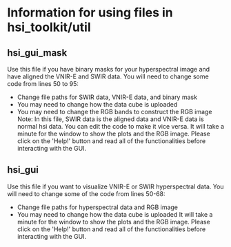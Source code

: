 # Information for using files in hsi_toolkit/util
## hsi_gui_mask
Use this file if you have binary masks for your hyperspectral image and have aligned the VNIR-E and SWIR data.
You will need to change some code from lines 50 to 95:
* Change file paths for SWIR data, VNIR-E data, and binary mask
* You may need to change how the data cube is uploaded
* You may need to change the RGB bands to construct the RGB image
Note: In this file, SWIR data is the aligned data and VNIR-E data is normal hsi data. You can edit the code to make it vice versa. 
It will take a minute for the window to show the plots and the RGB image. Please click on the 'Help!' button and read all of the functionalities before interacting with the GUI. 

## hsi_gui
Use this file if you want to visualize VNIR-E or SWIR hyperspectral data. 
You will need to change some of the code from lines 50-68:
* Change file paths for hyperspectral data and RGB image
* You may need to change how the data cube is uploaded
It will take a minute for the window to show the plots and the RGB image. Please click on the 'Help!' button and read all of the functionalities before interacting with the GUI.